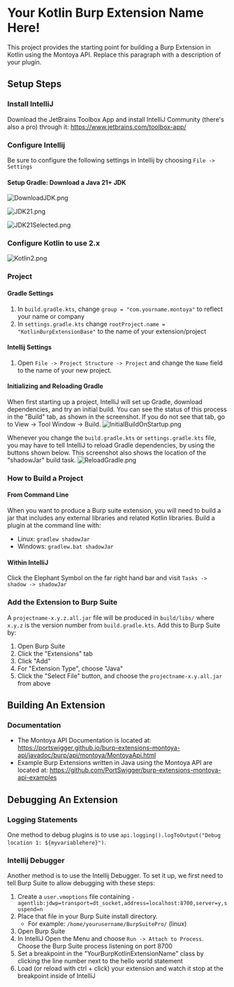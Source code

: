 # Your Kotlin Burp Extension Name Here!

This project provides the starting point for building a Burp Extension in Kotlin using the Montoya API. Replace this paragraph with a description of your plugin.

## Setup Steps
### Install IntelliJ

Download the JetBrains Toolbox App and install IntelliJ Community (there's also a pro) through it: https://www.jetbrains.com/toolbox-app/

### Configure Intellij

Be sure to configure the following settings in Intellij by choosing `File -> Settings`

#### Setup Gradle: Download a Java 21+ JDK

![DownloadJDK.png](Documentation/IntellijSetup/DownloadJDK.png)

![JDK21.png](Documentation/IntellijSetup/JDK21.png)

![JDK21Selected.png](Documentation/IntellijSetup/JDK21Selected.png)

### Configure Kotlin to use 2.x

![Kotlin2.png](Documentation/IntellijSetup/Kotlin2.png)

### Project

#### Gradle Settings

1. In `build.gradle.kts`, change `group = "com.yourname.montoya"` to reflect your name or company
2. In `settings.gradle.kts` change `rootProject.name = "KotlinBurpExtensionBase"` to the name of your extension/project

#### Intellij Settings

1. Open `File -> Project Structure -> Project` and change the `Name` field to the name of your new project.

#### Initializing and Reloading Gradle

When first starting up a project, IntelliJ will set up Gradle, download dependencies, and try an initial build. You can see the status of this process in the "Build" tab, as shown in the screenshot. If you do not see that tab, go to View -> Tool Window -> Build.
![InitialBuildOnStartup.png](Documentation/IntellijSetup/InitialBuildOnStartup.png)

Whenever you change the `build.gradle.kts` or `settings.gradle.kts` file, you may have to tell IntelliJ to reload Gradle dependencies, by using the buttons shown below. This screenshot also shows the location of the "shadowJar" build task.
![ReloadGradle.png](Documentation/IntellijSetup/ReloadGradle.png)

### How to Build a Project

#### From Command Line

When you want to produce a Burp suite extension, you will need to build a jar that includes any external libraries and related Kotlin libraries. Build a plugin at the command line with:
- Linux: `gradlew shadowJar`
- Windows: `gradlew.bat shadowJar`

#### Within IntelliJ

Click the Elephant Symbol on the far right hand bar and visit `Tasks -> shadow -> shadowJar`

### Add the Extension to Burp Suite

A `projectname-x.y.z.all.jar` file will be produced in `build/libs/` where `x.y.z` is the version number from `build.gradle.kts`. Add this to Burp Suite by:
1. Open Burp Suite
2. Click the "Extensions" tab
3. Click "Add"
4. For "Extension Type", choose "Java"
5. Click the "Select File" button, and choose the `projectname-x.y.all.jar` from above

## Building An Extension

### Documentation

- The Montoya API Documentation is located at: https://portswigger.github.io/burp-extensions-montoya-api/javadoc/burp/api/montoya/MontoyaApi.html
- Example Burp Extensions written in Java using the Montoya API are located at: https://github.com/PortSwigger/burp-extensions-montoya-api-examples


## Debugging An Extension

### Logging Statements

One method to debug plugins is to use `api.logging().logToOutput("Debug location 1: ${myvariablehere}")`.

### Intellij Debugger

Another method is to use the Intellij Debugger. To set it up, we first need to tell Burp Suite to allow debugging with these steps:
1. Create a `user.vmoptions` file containing `-agentlib:jdwp=transport=dt_socket,address=localhost:8700,server=y,suspend=n`
2. Place that file in your Burp Suite install directory. 
   - For example: `/home/yourusername/BurpSuitePro/` (linux)
2. Open Burp Suite
3. In IntelliJ Open the Menu and choose `Run -> Attach to Process`. Choose the Burp Suite process listening on port 8700
4. Set a breakpoint in the "YourBurpKotlinExtensionName" class by clicking the line number next to the hello world statement
5. Load (or reload with ctrl + click) your extension and watch it stop at the breakpoint inside of IntelliJ